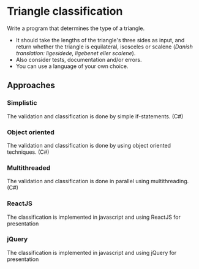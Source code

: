 # Triangle classification

Write a program that determines the type of a triangle.

* It should take the lengths of the triangle's three sides as input, and return whether the triangle is equilateral, isosceles or scalene (*Danish translation: ligesidede, ligebenet eller scalene*).
* Also consider tests, documentation and/or errors.
* You can use a language of your own choice.

## Approaches

### Simplistic
The validation and classification is done by simple if-statements. (C#)

### Object oriented
The validation and classification is done by using object oriented techniques. (C#)

### Multithreaded
The validation and classification is done in parallel using multithreading. (C#)

### ReactJS
The classification is implemented in javascript and using ReactJS for presentation

### jQuery
The classification is implemented in javascript and using jQuery for presentation

